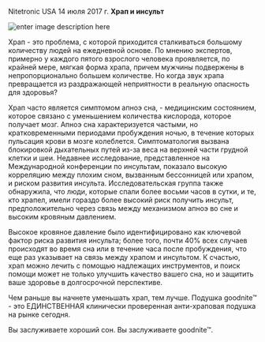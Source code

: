 <!--t Храп, высокое кровяное давление и инсульт - опасная комбинация. t-->
<!--d  d-->
<!--tag храп,высокое давление,инсульт tag-->

Nitetronic USA 14 июля 2017 г.
**Храп и инсульт**

![enter image description here][1]

Храп - это проблема, с которой приходится сталкиваться большому количеству людей на ежедневной основе. По мнению экспертов, примерно у каждого пятого взрослого человека проявляется, по крайней мере, мягкая форма храпа, причем мужчины подвержены в непропорционально большем количестве. Но когда звук храпа превращается из раздражающей неприятности в реальную опасность для здоровья?

Храп часто является симптомом апноэ  сна, -  медицинским состоянием, которое связано с уменьшением количества кислорода, которое получает мозг. Апноэ сна характеризуется частыми, но кратковременными периодами пробуждения ночью, в течение которых пульсация крови в мозге колеблется. Симптоматология вызвана блокировкой дыхательных путей из-за веса на верхней части грудной клетки и шеи. Недавнее исследование, представленное на Международной конференции по инсультам, показало высокую корреляцию между плохим сном, вызванным бессонницей или храпом, и риском развития инсульта. Исследовательская группа также обнаружила, что люди, которые спали более восьми часов в сутки, и те, кто храпел, имели гораздо более высокий риск получить инсульт, предположительно через связь между механизмом апноэ во сне и высоким кровяным давлением.

Высокое кровяное давление было идентифицировано как ключевой фактор риска развития инсульта; более того, почти 40% всех случаев происходят во время сна или в течение часа после пробуждения, что еще раз указывает на связь между храпом и инсультом. К счастью, храп можно лечить с помощью надлежащих инструментов, и поиск помощи может не только улучшить качество вашего сна, но и защитить ваше здоровье в долгосрочной перспективе.

Чем раньше вы начнете уменьшать храп, тем лучше. Подушка goodnite™ - это ЕДИНСТВЕННАЯ клинически проверенная анти-храповая подушка на рынке сегодня.

Вы заслуживаете  хороший сон. Вы заслуживаете goodnite™.


  [1]: http://mygoodnite.ru/content/images/20181112050630-Snoring_can_cause_Stroke_905x600.jpg